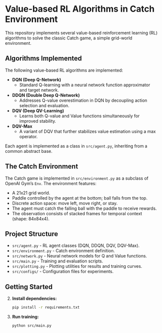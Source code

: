 
# Value-based RL Algorithms in Catch Environment

This repository implements several value-based reinforcement learning (RL) algorithms to solve the classic Catch game, a simple grid-world environment. 

## Algorithms Implemented

The following value-based RL algorithms are implemented:

- **DQN (Deep Q-Network)**
  - Standard Q-learning with a neural network function approximator and target network.
- **DDQN (Double Deep Q-Network)**
  - Addresses Q-value overestimation in DQN by decoupling action selection and evaluation.
- **DQV (Deep QV-Learning)**
  - Learns both Q-value and Value functions simultaneously for improved stability.
- **DQV-Max**
  - A variant of DQV that further stabilizes value estimation using a max operator.

Each agent is implemented as a class in `src/agent.py`, inheriting from a common abstract base.

## The Catch Environment

The Catch game is implemented in `src/environment.py` as a subclass of OpenAI Gym’s `Env`. The environment features:

- A 21x21 grid world.
- Paddle controlled by the agent at the bottom; ball falls from the top.
- Discrete action space: move left, move right, or stay.
- The agent must catch the falling ball with the paddle to receive rewards.
- The observation consists of stacked frames for temporal context (shape: 84x84x4).

## Project Structure

- `src/agent.py` - RL agent classes (DQN, DDQN, DQV, DQV-Max).
- `src/environment.py` - Catch environment definition.
- `src/network.py` - Neural network models for Q and Value functions.
- `src/main.py` - Training and evaluation scripts.
- `src/plotting.py` - Plotting utilities for results and training curves.
- `src/configs/` - Configuration files for experiments.

## Getting Started

2. **Install dependencies:**
   ```bash
   pip install -r requirements.txt
   ```

3. **Run training:**
   ```bash
   python src/main.py
   ```
